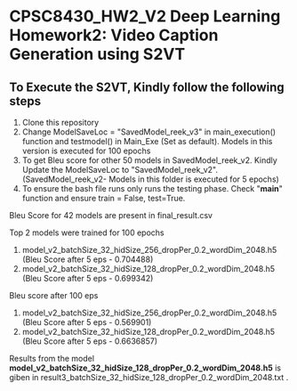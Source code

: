 # CPSC8430_HW2_V2 Deep Learning Homework2: Video Caption Generation using S2VT

## To Execute the S2VT, Kindly follow the following steps

1. Clone this repository
2. Change ModelSaveLoc = "SavedModel_reek_v3" in main_execution() function and testmodel() in Main_Exe (Set as default). Models in this version is executed for 100 epochs
3. To get Bleu score for other 50 models in SavedModel_reek_v2. Kindly Update the ModelSaveLoc to "SavedModel_reek_v2".(SavedModel_reek_v2- Models in this folder is executed for 5 epochs) 
4. To ensure the bash file runs only runs the testing phase. Check "__main__" function and ensure train = False, test=True.

Bleu Score for 42 models are present in final_result.csv

Top 2 models were trained for 100 epochs
1. model_v2_batchSize_32_hidSize_256_dropPer_0.2_wordDim_2048.h5 (Bleu Score after 5 eps - 0.704488)
2. model_v2_batchSize_32_hidSize_128_dropPer_0.2_wordDim_2048.h5 (Bleu Score after 5 eps - 0.699342)

Bleu score after 100 eps
1. model_v2_batchSize_32_hidSize_256_dropPer_0.2_wordDim_2048.h5 (Bleu Score after 5 eps - 0.569901)
2. model_v2_batchSize_32_hidSize_128_dropPer_0.2_wordDim_2048.h5 (Bleu Score after 5 eps - 0.6636857)

Results from the model **model_v2_batchSize_32_hidSize_128_dropPer_0.2_wordDim_2048.h5** is giben in result3_batchSize_32_hidSize_128_dropPer_0.2_wordDim_2048.txt .

